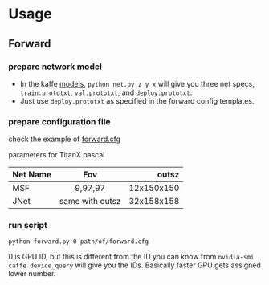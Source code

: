 # Usage

## Forward
### prepare network model
- In the kaffe [models](https://github.com/torms3/kaffe/tree/master/models), `python net.py z y x` will give you three net specs, `train.prototxt`, `val.prototxt`, and `deploy.prototxt`.
- Just use `deploy.prototxt` as specified in the forward config templates.

### prepare configuration file
check the example of [forward.cfg](https://github.com/torms3/kaffe/blob/master/python/forward.cfg.example)

parameters for TitanX pascal 

| Net Name      | Fov           | outsz      |
| ------------- |:-------------:| ----------:|
| MSF           | 9,97,97       | 12x150x150 |
| JNet          |same with outsz| 32x158x158 |

### run script

    python forward.py 0 path/of/forward.cfg

0 is GPU ID, but this is different from the ID you can know from `nvidia-smi`. `caffe device_query` will give you the IDs. Basically faster GPU gets assigned lower number.
